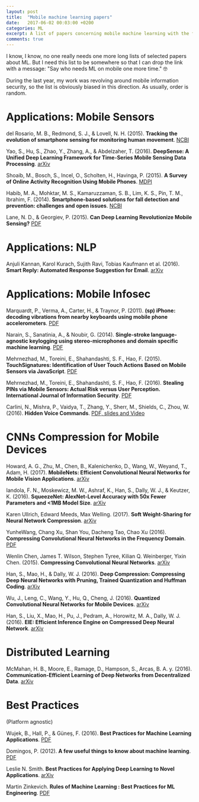 ```yaml
---
layout: post
title:  "Mobile machine learning papers"
date:   2017-06-02 00:03:00 +0200
categories: ML
excerpt: A list of papers concerning mobile machine learning with the focus on information security.
comments: true
---
```


I know, I know, no one really needs one more long lists of selected papers about ML. But I need this list to be somewhere so that I can drop the link with a message: "Say who needs ML on mobile one more time." 🤓

During the last year, my work was revolving around mobile information security, so the list is obviously biased in this direction. As usually, order is random.

# Applications: Mobile Sensors

del Rosario, M. B., Redmond, S. J., & Lovell, N. H. (2015). **Tracking the evolution of smartphone sensing for monitoring human movement**. [NCBI](https://www.ncbi.nlm.nih.gov/pmc/articles/PMC4570352/)

Yao, S., Hu, S., Zhao, Y., Zhang, A., & Abdelzaher, T. (2016). **DeepSense: A Unified Deep Learning Framework for Time-Series Mobile Sensing Data Processing**. [arXiv](http://arxiv.org/abs/1611.01942)

Shoaib, M., Bosch, S., Incel, O., Scholten, H., Havinga, P. (2015). **A Survey of Online Activity Recognition Using Mobile Phones**. [MDPI](http://www.mdpi.com/1424-8220/15/1/2059)

Habib, M. A., Mohktar, M. S., Kamaruzzaman, S. B., Lim, K. S., Pin, T. M., Ibrahim, F. (2014). **Smartphone-based solutions for fall detection and prevention: challenges and open issues**. [NCBI](https://www.ncbi.nlm.nih.gov/pmc/articles/PMC4029687/)

Lane, N. D., & Georgiev, P. (2015). **Can Deep Learning Revolutionize Mobile Sensing?** [PDF](http://niclane.org/pubs/lane_hotmobile15.pdf)

# Applications: NLP

Anjuli Kannan, Karol Kurach, Sujith Ravi, Tobias Kaufmann et al. (2016). **Smart Reply: Automated Response Suggestion for Email**. [arXiv](https://arxiv.org/abs/1606.04870)

# Applications: Mobile Infosec

Marquardt, P., Verma, A., Carter, H., & Traynor, P. (2011). **(sp) iPhone: decoding vibrations from nearby keyboards using mobile phone accelerometers**. [PDF](http://www.cc.gatech.edu/~traynor/papers/traynor-ccs11.pdf)

Narain, S., Sanatinia, A., & Noubir, G. (2014). **Single-stroke language-agnostic keylogging using stereo-microphones and domain specific machine learning**. [PDF](http://www.ccs.neu.edu/home/amirali/publications/KeyStroke_Wisec_2014.pdf)

Mehrnezhad, M., Toreini, E., Shahandashti, S. F., Hao, F. (2015). **TouchSignatures: Identification of User Touch Actions Based on Mobile Sensors via JavaScript**. [PDF](http://homepages.cs.ncl.ac.uk/feng.hao/files/JavaScriptAttack.pdf)

Mehrnezhad, M., Toreini, E., Shahandashti, S. F., Hao, F. (2016). **Stealing PINs via Mobile Sensors: Actual Risk versus User Perception. International Journal of Information Security**. [PDF](https://www.internetsociety.org/sites/default/files/05%20stealing-pins-via-mobile-sensors-actual-risk-versus-user-perception.pdf)

Carlini, N., Mishra, P., Vaidya, T., Zhang, Y., Sherr, M., Shields, C., Zhou, W. (2016). **Hidden Voice Commands**. [PDF, slides and Video](https://www.usenix.org/conference/usenixsecurity16/technical-sessions/presentation/carlini)

# CNNs Compression for Mobile Devices

Howard, A. G., Zhu, M., Chen, B., Kalenichenko, D., Wang, W., Weyand, T., Adam, H. (2017). **MobileNets: Efficient Convolutional Neural Networks for Mobile Vision Applications**. [arXiv](https://arxiv.org/abs/1704.04861)

Iandola, F. N., Moskewicz, M. W., Ashraf, K., Han, S., Dally, W. J., & Keutzer, K. (2016). **SqueezeNet: AlexNet-Level Accuracy with 50x Fewer Parameters and <1MB Model Size**. [arXiv](https://arxiv.org/abs/1602.07360)

Karen Ullrich, Edward Meeds, Max Welling. (2017). **Soft Weight-Sharing for Neural Network Compression**. [arXiv](https://arxiv.org/abs/1702.04008)

YunheWang, Chang Xu, Shan You, Dacheng Tao, Chao Xu (2016). **Compressing Convolutional Neural Networks in the Frequency Domain**. [PDF](https://papers.nips.cc/paper/6390-cnnpack-packing-convolutional-neural-networks-in-the-frequency-domain.pdf)

Wenlin Chen, James T. Wilson, Stephen Tyree, Kilian Q. Weinberger, Yixin Chen. (2015). **Compressing Convolutional Neural Networks**. [arXiv](https://arxiv.org/abs/1506.04449)

Han, S., Mao, H., & Dally, W. J. (2016). **Deep Compression: Compressing Deep Neural Networks with Pruning, Trained Quantization and Huffman Coding**. [arXiv](https://arxiv.org/abs/1510.00149)

Wu, J., Leng, C., Wang, Y., Hu, Q., Cheng, J. (2016). **Quantized Convolutional Neural Networks for Mobile Devices**. [arXiv](https://arxiv.org/abs/1512.06473)

Han, S., Liu, X., Mao, H., Pu, J., Pedram, A., Horowitz, M. A., Dally, W. J. (2016). **EIE: Efficient Inference Engine on Compressed Deep Neural Network**. [arXiv](https://arxiv.org/abs/1602.01528)

# Distributed Learning

McMahan, H. B., Moore, E., Ramage, D., Hampson, S., Arcas, B. A. y. (2016). **Communication-Efficient Learning of Deep Networks from Decentralized Data**.  [arXiv](http://arxiv.org/abs/1602.05629)

# Best Practices
(Platform agnostic)

Wujek, B., Hall, P., & Güneș, F. (2016). **Best Practices for Machine Learning Applications**. [PDF](https://support.sas.com/resources/papers/proceedings16/SAS2360-2016.pdf)

Domingos, P. (2012). **A few useful things to know about machine learning**. [PDF](https://homes.cs.washington.edu/~pedrod/papers/cacm12.pdf)

Leslie N. Smith. **Best Practices for Applying Deep Learning to Novel Applications**. [arXiv](https://arxiv.org/abs/1704.01568)

Martin Zinkevich. **Rules of Machine Learning : Best Practices for ML Engineering**. [PDF](http://martin.zinkevich.org/rules_of_ml/rules_of_ml.pdf)